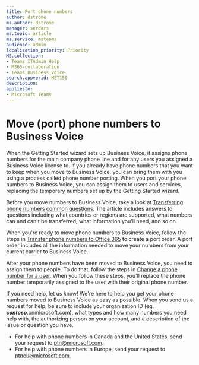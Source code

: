 ```yaml
---
title: Port phone numbers
author: dstrome 
ms.author: dstrome
manager: serdars
ms.topic: article
ms.service: msteams
audience: admin
localization_priority: Priority
MS.collection: 
- Teams_ITAdmin_Help
- M365-collaboration
- Teams_Business_Voice
search.appverid: MET150
description: 
appliesto: 
- Microsoft Teams
---
```


# Move (port) phone numbers to Business Voice

When the Getting Started wizard sets up Business Voice, it assigns phone numbers for the main company phone line and for any users you assigned a Business Voice license to. If you already have phone numbers that you want to keep when you move to Business Voice, you can bring them with you using a process called phone number porting. When you port your phone numbers to Business Voice, you can assign them to users and services, replacing the temporary numbers set up by the Getting Started wizard.

Before you move numbers to Business Voice, take a look at [Transferring phone numbers common questions](../transferring-phone-numbers-common-questions.md). The article includes answers to questions including what countries or regions are supported, what numbers can and can't be transferred, what information you'll need, and so on.

When you're ready to move phone numbers to Business Voice, follow the steps in [Transfer phone numbers to Office 365](../transfer-phone-numbers-to-office-365.md) to create a port order. A port order includes all the information needed to move your numbers from your current carrier to Business Voice.

After your phone numbers have been moved to Business Voice, you need to assign them to people. To do that, follow the steps in [Change a phone number for a user](../assign-change-or-remove-a-phone-number-for-a-user.md#change-a-phone-number-for-a-user). When you follow these steps, you'll replace the phone number temporarily assigned to the user with their original phone number.

If you need help, let us know! We're here to help you get your phone numbers moved to Business Voice as easy as possible. When you send us a request for help, be sure to include your organization ID (eg. ***contoso***.onmicrosoft.com), what types and how many numbers you need help with, the authorizing person on your account, and a description of the issue or question you have.

- For help with phone numbers in Canada and the United States, send your request to [ptn@microsoft.com](mailto:ptn@microsoft.com).
- For help with phone numbers in Europe, send your request to [ptneu@microsoft.com](mailto:ptneu@microsoft.com).
